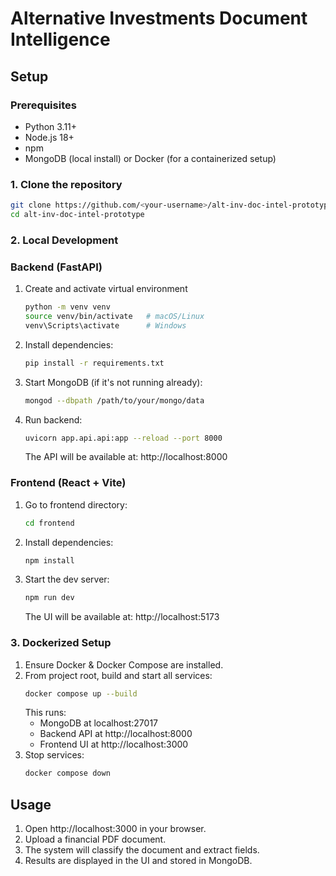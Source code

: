 # Alternative Investments Document Intelligence

## Setup
### Prerequisites
- Python 3.11+<br/>
- Node.js 18+<br/>
- npm<br/>
- MongoDB (local install) or Docker (for a containerized setup)

### 1. Clone the repository
   ```bash
   git clone https://github.com/<your-username>/alt-inv-doc-intel-prototype.git
   cd alt-inv-doc-intel-prototype
   ```
### 2. Local Development
   ### Backend (FastAPI)
   1. Create and activate virtual environment
      ```bash
      python -m venv venv
      source venv/bin/activate   # macOS/Linux
      venv\Scripts\activate      # Windows
      ```
   2. Install dependencies:
      ```bash
      pip install -r requirements.txt
      ```
   3. Start MongoDB (if it's not running already):
      ```bash
      mongod --dbpath /path/to/your/mongo/data
      ```
   4. Run backend:
      ```bash
      uvicorn app.api.api:app --reload --port 8000
      ```
      The API will be available at: http://localhost:8000

   ### Frontend (React + Vite)
   1. Go to frontend directory:
      ```bash
      cd frontend
      ```
   2. Install dependencies:
      ```bash
      npm install
      ```
   3. Start the dev server:
      ```bash
      npm run dev
      ```
      The UI will be available at: http://localhost:5173

### 3. Dockerized Setup
   1. Ensure Docker & Docker Compose are installed.
   2. From project root, build and start all services:
      ```bash
      docker compose up --build
      ```
      This runs:
      - MongoDB at localhost:27017
      - Backend API at http://localhost:8000
      - Frontend UI at http://localhost:3000
   3. Stop services:
      ```bash
      docker compose down
      ```

## Usage 
1. Open http://localhost:3000 in your browser.
2. Upload a financial PDF document.
3. The system will classify the document and extract fields.
4. Results are displayed in the UI and stored in MongoDB.

